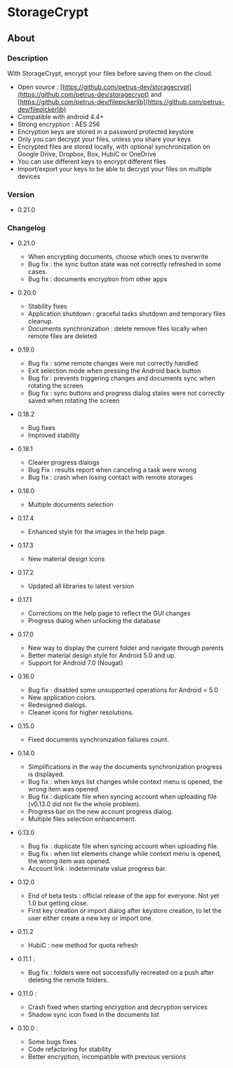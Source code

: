 # StorageCrypt #
## About ##

### Description ###

With StorageCrypt, encrypt your files before saving them on the cloud.

  * Open source : [https://github.com/petrus-dev/storagecrypt](https://github.com/petrus-dev/storagecrypt) and [https://github.com/petrus-dev/filepickerlib](https://github.com/petrus-dev/filepickerlib)
  * Compatible with android 4.4+
  * Strong encryption : AES 256
  * Encryption keys are stored in a password protected keystore
  * Only you can decrypt your files, unless you share your keys
  * Encrypted files are stored locally, with optional synchronization on Google Drive, Dropbox, Box, HubiC or OneDrive
  * You can use different keys to encrypt different files
  * Import/export your keys to be able to decrypt your files on multiple devices

### Version ###

* 0.21.0

### Changelog ###

* 0.21.0
  * When encrypting documents, choose which ones to overwrite
  * Bug fix : the sync button state was not correctly refreshed in some cases.
  * Bug fix : documents encryption from other apps

* 0.20.0
  * Stability fixes
  * Application shutdown : graceful tasks shutdown and temporary files cleanup.
  * Documents synchronization : delete remove files locally when remote files are deleted 

* 0.19.0
  * Bug fix : some remote changes were not correctly handled
  * Exit selection mode when pressing the Android back button
  * Bug fix : prevents triggering changes and documents sync when rotating the screen
  * Bug fix : sync buttons and progress dialog states were not correctly saved when rotating the screen

* 0.18.2
  * Bug fixes
  * Improved stability

* 0.18.1
  * Clearer progress dialogs
  * Bug Fix : results report when canceling a task were wrong
  * Bug fix : crash when losing contact with remote storages

* 0.18.0
  * Multiple documents selection

* 0.17.4
  * Enhanced style for the images in the help page.

* 0.17.3
  * New material design icons

* 0.17.2
  * Updated all libraries to latest version

* 0.17.1
  * Corrections on the help page to reflect the GUI changes
  * Progress dialog when unlocking the database

* 0.17.0
  * New way to display the current folder and navigate through parents
  * Better material design style for Android 5.0 and up.
  * Support for Android 7.0 (Nougat)

* 0.16.0
  * Bug fix : disabled some unsupported operations for Android < 5.0
  * New application colors.
  * Redesigned dialogs.
  * Cleaner icons for higher resolutions.
  
* 0.15.0
  * Fixed documents synchronization failures count.

* 0.14.0
  * Simplifications in the way the documents synchronization progress is displayed.
  * Bug fix : when keys list changes while context menu is opened, the wrong item was opened.
  * Bug fix : duplicate file when syncing account when uploading file (v0.13.0 did not fix the whole problem).
  * Progress bar on the new account progress dialog.
  * Multiple files selection enhancement.

* 0.13.0
  * Bug fix : duplicate file when syncing account when uploading file.
  * Bug fix : when list elements change while context menu is opened, the wrong item was opened.
  * Account link : indeterminate value progress bar.

* 0.12.0
  * End of beta tests : official release of the app for everyone. Not yet 1.0 but getting close.
  * First key creation or import dialog after keystore creation, to let the user either create a new key or import one.

* 0.11.2
  * HubiC : new method for quota refresh

* 0.11.1 :
  * Bug fix : folders were not successfully recreated on a push after deleting the remote folders.

* 0.11.0 :
  * Crash fixed when starting encryption and decryption services
  * Shadow sync icon fixed in the documents list
  
* 0.10.0 :
  * Some bugs fixes
  * Code refactoring for stability
  * Better encryption, incompatible with previous versions